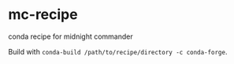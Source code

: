 # mc-recipe
conda recipe for midnight commander

Build with `conda-build /path/to/recipe/directory -c conda-forge`.
